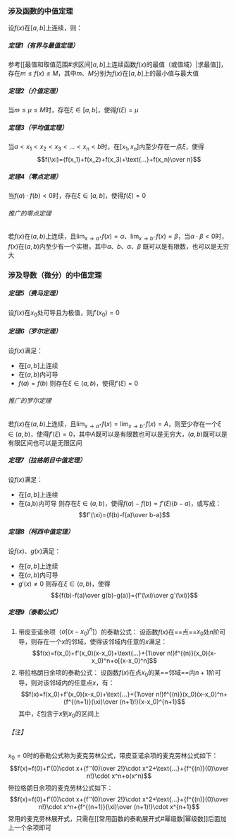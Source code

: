 ### 涉及函数的中值定理
设$f(x)$在$[a,b]$上连续，则：
##### 定理1（有界与最值定理）
参考[[最值和取值范围#求区间$[a,b]$上连续函数$f(x)$的最值（或值域）|求最值]]，存在$m\le f(x)\le M$，其中$m\text{、}M$分别为$f(x)$在$[a,b]$上的最小值与最大值
##### 定理2（介值定理）
当$m\le\mu\le M$时，存在$\xi\in [a,b]$，使得$f(\xi)=\mu$
##### 定理3（平均值定理）
当$a<x_1<x_2<x_3<\text{...}<x_n<b$时，在$[x_1,x_n]$内至少存在一点$\xi$，使得$$f(\xi)={f(x_1)+f(x_2)+f(x_3)+\text{...}+f(x_n)\over n}$$
##### 定理4（零点定理）
当$f(a)\cdot f(b)<0$时，存在$\xi\in[a,b]$，使得$f(\xi)=0$
###### 推广的零点定理
若$f(x)$在$(a,b)$上连续，且$\displaystyle\lim_{x\to a^+}f(x)=\alpha$、$\displaystyle\lim_{x\to b^-}f(x)=\beta$，当$\alpha\cdot\beta<0$时，$f(x)$在$(a,b)$内至少有一个实根，其中$a$、$b$、$\alpha$、$\beta$ 既可以是有限数，也可以是无穷大
### 涉及导数（微分）的中值定理
##### 定理5（费马定理）
设$f(x)$在$x_0$处可导且为极值，则$f'(x_0)=0$
##### 定理6（罗尔定理）
设$f(x)$满足：
- 在$[a,b]$上连续
- 在$(a,b)$内可导
- $f(a)=f(b)$
则存在$\xi\in(a,b)$，使得$f'(\xi)=0$
###### 推广的罗尔定理
若$f(x)$在$(a,b)$上连续，且$\displaystyle\lim_{x\to a^+}f(x)=\lim_{x\to b^-}f(x)=A$，则至少存在一个$\xi\in (a,b)$，使得$f'(\xi)=0$，其中$A$既可以是有限数也可以是无穷大，$(a,b)$既可以是有限区间也可以是无限区间
##### 定理7（拉格朗日中值定理）
设$f(x)$满足：
- 在$[a,b]$上连续
- 在(a,b)内可导
则存在$\xi\in (a,b)$，使得$f(a)-f(b)=f'(\xi)(b-a)$，或写成：$$f'(\xi)={f(b)-f(a)\over b-a}$$
##### 定理8（柯西中值定理）
设$f(x)$、$g(x)$满足：
- 在$[a,b]$上连续
- 在$(a,b)$内可导
- $g'(x)\neq 0$
则存在$\xi\in(a,b)$，使得$${f(b)-f(a)\over g(b)-g(a)}={f'(\xi)\over g'(\xi)}$$
##### 定理9（泰勒公式）
1. 带皮亚诺余项（$o[(x-x_0)^n]$）的泰勒公式：
	设函数$f(x)$在==点==$x_0$处$n$阶可导，则存在一个$x$的邻域，使得该邻域内任意的$x$满足：$$f(x)=f(x_0)+f'(x_0)(x-x_0)+\text{...}+{1\over n!}f^{(n)}(x_0)(x-x_0)^n+o[(x-x_0)^n]$$
2. 带拉格朗日余项的泰勒公式：
	设函数$f(x)$在点$x_0$的某==邻域==内$n+1$阶可导，则对该邻域内的任意点$x$，有：$$f(x)=f(x_0)+f'(x_0)(x-x_0)+\text{...}+{1\over n!}f^{(n)}(x_0)(x-x_0)^n+{f^{(n+1)}(\xi)\over (n+1)!}(x-x_0)^{n+1}$$其中，$\xi$包含于$x$到$x_0$的区间上
###### 【注】
$x_0=0$时的泰勒公式称为麦克劳林公式，带皮亚诺余项的麦克劳林公式如下：$$f(x)=f(0)+f'(0)\cdot x+{f''(0)\over 2!}\cdot x^2+\text{...}+{f^{(n)}(0)\over n!}\cdot x^n+o(x^n)$$带拉格朗日余项的麦克劳林公式如下：$$f(x)=f(0)+f'(0)\cdot x+{f''(0)\over 2!}\cdot x^2+\text{...}+{f^{(n)}(0)\over n!}\cdot x^n+{f^{(n+1)}(\xi)\over (n+1)!}\cdot x^{n+1}$$常用的麦克劳林展开式，只需在[[常用函数的泰勒展开式#幂级数|幂级数]]后面加上一个余项即可